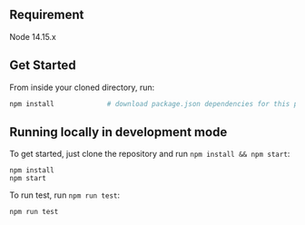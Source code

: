## Requirement

Node 14.15.x

## Get Started

From inside your cloned directory, run:

```bash
npm install             # download package.json dependencies for this project
```

## Running locally in development mode

To get started, just clone the repository and run `npm install && npm start`:

    npm install
    npm start

To run test, run `npm run test`:

    npm run test
